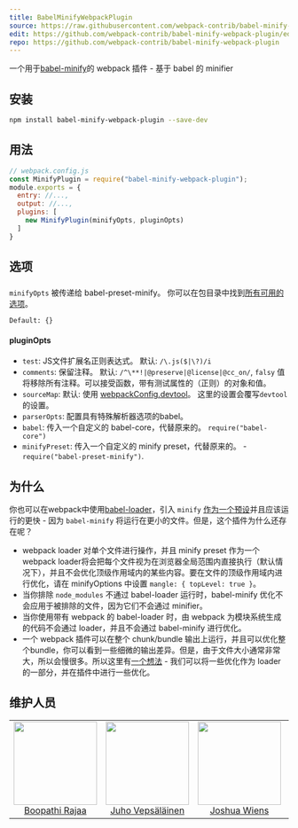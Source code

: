 ```yaml
---
title: BabelMinifyWebpackPlugin
source: https://raw.githubusercontent.com/webpack-contrib/babel-minify-webpack-plugin/master/README.md
edit: https://github.com/webpack-contrib/babel-minify-webpack-plugin/edit/master/README.md
repo: https://github.com/webpack-contrib/babel-minify-webpack-plugin
---
```

一个用于<a href="https://github.com/babel/minify">babel-minify</a>的 webpack 插件 - 基于 babel 的 minifier

## 安装

```bash
npm install babel-minify-webpack-plugin --save-dev
```

## 用法

```js
// webpack.config.js
const MinifyPlugin = require("babel-minify-webpack-plugin");
module.exports = {
  entry: //...,
  output: //...,
  plugins: [
    new MinifyPlugin(minifyOpts, pluginOpts)
  ]
}
```

## 选项

###

`minifyOpts` 被传递给 babel-preset-minify。 你可以在包目录中找到[所有可用的选项](https://github.com/babel/minify/tree/master/packages/babel-preset-minify#options)。

`Default: {}`

#### pluginOpts

+ `test`: JS文件扩展名正则表达式。 默认: `/\.js($|\?)/i`
+ `comments`: 保留注释。 默认: `/^\**!|@preserve|@license|@cc_on/`, `falsy` 值将移除所有注释。可以接受函数，带有测试属性的（正则）的对象和值。
+ `sourceMap`: 默认: 使用 [webpackConfig.devtool](https://webpack.js.org/configuration/devtool/)。 这里的设置会覆写`devtool`的设置。
+ `parserOpts`: 配置具有特殊解析器选项的babel。
+ `babel`: 传入一个自定义的 babel-core，代替原来的。 `require("babel-core")`
+ `minifyPreset`: 传入一个自定义的 minify preset，代替原来的。 - `require("babel-preset-minify")`.

## 为什么

你也可以在webpack中使用[babel-loader](https://github.com/babel/babel-loader)，引入 `minify` [作为一个预设](https://github.com/babel/minify#babel-preset)并且应该运行的更快 - 因为 `babel-minify` 将运行在更小的文件。但是，这个插件为什么还存在呢？

+ webpack loader 对单个文件进行操作，并且 minify preset 作为一个 webpack loader将会把每个文件视为在浏览器全局范围内直接执行（默认情况下），并且不会优化顶级作用域内的某些内容。要在文件的顶级作用域内进行优化，请在 minifyOptions 中设置 `mangle: { topLevel: true }`。
+ 当你排除 `node_modules` 不通过 babel-loader 运行时，babel-minify 优化不会应用于被排除的文件，因为它们不会通过 minifier。
+ 当你使用带有 webpack 的 babel-loader 时，由 webpack 为模块系统生成的代码不会通过 loader，并且不会通过 babel-minify 进行优化。
+ 一个 webpack 插件可以在整个 chunk/bundle 输出上运行，并且可以优化整个bundle，你可以看到一些细微的输出差异。但是，由于文件大小通常非常大，所以会慢很多。所以这里有[一个想法](https://github.com/webpack-contrib/babel-minify-webpack-plugin/issues/8) - 我们可以将一些优化作为 loader 的一部分，并在插件中进行一些优化。

## 维护人员

<table>
  <tbody>
    <tr>
      <td align="center">
        <img width="150" height="150"
        src="https://avatars2.githubusercontent.com/u/294474?v=3&s=150">
        </br>
        <a href="https://github.com/boopathi">Boopathi Rajaa</a>
      </td>
      <td align="center">
        <img width="150" height="150"
        src="https://avatars3.githubusercontent.com/u/166921?v=3&s=150">
        </br>
        <a href="https://github.com/bebraw">Juho Vepsäläinen</a>
      </td>
      <td align="center">
        <img width="150" height="150"
        src="https://avatars2.githubusercontent.com/u/8420490?v=3&s=150">
        </br>
        <a href="https://github.com/d3viant0ne">Joshua Wiens</a>
      </td>
      <td align="center">
        <img width="150" height="150"
        src="https://avatars3.githubusercontent.com/u/533616?v=3&s=150">
        </br>
        <a href="https://github.com/SpaceK33z">Kees Kluskens</a>
      </td>
      <td align="center">
        <img width="150" height="150"
        src="https://avatars3.githubusercontent.com/u/3408176?v=3&s=150">
        </br>
        <a href="https://github.com/TheLarkInn">Sean Larkin</a>
      </td>
    </tr>
  <tbody>
</table>

[npm]: https://img.shields.io/npm/v/babel-minify-webpack-plugin.svg
[npm-url]: https://npmjs.com/package/babel-minify-webpack-plugin

[deps]: https://david-dm.org/webpack-contrib/babel-minify-webpack-plugin.svg
[deps-url]: https://david-dm.org/webpack-contrib/babel-minify-webpack-plugin

[chat]: https://img.shields.io/badge/gitter-webpack%2Fwebpack-brightgreen.svg
[chat-url]: https://gitter.im/webpack/webpack

[test]: https://travis-ci.org/webpack-contrib/babel-minify-webpack-plugin.svg?branch=master
[test-url]: https://travis-ci.org/webpack-contrib/babel-minify-webpack-plugin

[cover]: https://codecov.io/gh/webpack-contrib/babel-minify-webpack-plugin/branch/master/graph/badge.svg
[cover-url]: https://codecov.io/gh/webpack-contrib/babel-minify-webpack-plugin

[quality]: https://www.bithound.io/github/webpack-contrib/babel-minify-webpack-plugin/badges/score.svg
[quality-url]: https://www.bithound.io/github/webpack-contrib/babel-minify-webpack-plugin
